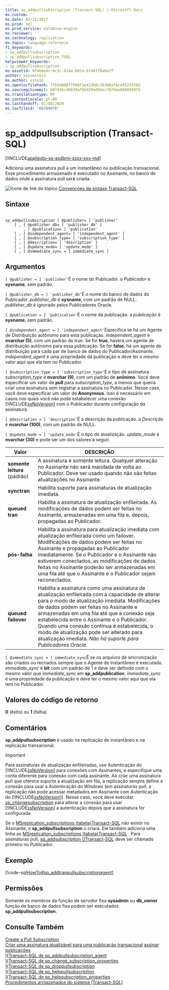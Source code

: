 ```yaml
---
title: sp_addpullsubscription (Transact-SQL) | Microsoft Docs
ms.custom: ''
ms.date: 03/15/2017
ms.prod: sql
ms.prod_service: database-engine
ms.reviewer: ''
ms.technology: replication
ms.topic: language-reference
f1_keywords:
- sp_addpullsubscription
- sp_addpullsubscription_TSQL
helpviewer_keywords:
- sp_addpullsubscription
ms.assetid: 0f4bbedc-0c1c-414a-b82a-6fd47f0a6a7f
author: stevestein
ms.author: sstein
ms.openlocfilehash: 7f65d868f7560f1e413b8c28308afac495233102
ms.sourcegitcommit: b87d36c46b39af8b929ad94ec707dee8800950f5
ms.translationtype: MT
ms.contentlocale: pt-BR
ms.lasthandoff: 02/08/2020
ms.locfileid: "68769076"
---
```

# <a name="sp_addpullsubscription-transact-sql"></a>sp_addpullsubscription (Transact-SQL)
[!INCLUDE[appliesto-ss-asdbmi-xxxx-xxx-md](../../includes/appliesto-ss-asdbmi-xxxx-xxx-md.md)]

  Adiciona uma assinatura pull a um instantâneo ou publicação transacional. Esse procedimento armazenado é executado no Assinante, no banco de dados onde a assinatura pull será criada.  
  
 ![Ícone de link do tópico](../../database-engine/configure-windows/media/topic-link.gif "Ícone de link do tópico") [Convenções da sintaxe Transact-SQL](../../t-sql/language-elements/transact-sql-syntax-conventions-transact-sql.md)  
  
## <a name="syntax"></a>Sintaxe  
  
```  
  
sp_addpullsubscription [ @publisher= ] 'publisher'  
    [ , [ @publisher_db= ] 'publisher_db' ]  
        , [ @publication= ] 'publication'  
    [ , [ @independent_agent= ] 'independent_agent' ]  
    [ , [ @subscription_type= ] 'subscription_type' ]  
    [ , [ @description= ] 'description' ]  
    [ , [ @update_mode= ] 'update_mode' ]  
    [ , [ @immediate_sync = ] immediate_sync ]  
```  
  
## <a name="arguments"></a>Argumentos  
`[ @publisher = ] 'publisher'`É o nome do Publicador. o *Publicador* é **sysname**, sem padrão.  
  
`[ @publisher_db = ] 'publisher_db'`É o nome do banco de dados do Publicador. *publisher_db* é **sysname**, com um padrão de NULL. *publisher_db* é ignorado pelos Publicadores Oracle.  
  
`[ @publication = ] 'publication'`É o nome da publicação. a *publicação* é **sysname**, sem padrão.  
  
`[ @independent_agent = ] 'independent_agent'`Especifica se há um Agente de Distribuição autônomo para esta publicação. *independent_agent* é **nvarchar (5)**, com um padrão de true. Se for **true**, haverá um agente de distribuição autônomo para essa publicação. Se for **false**, há um agente de distribuição para cada par de banco de dados do Publicador/Assinante. *independent_agent* é uma propriedade da publicação e deve ter o mesmo valor aqui que ela tem no Publicador.  
  
`[ @subscription_type = ] 'subscription_type'`É o tipo de assinatura. *subscription_type* é **nvarchar (9)**, com um padrão de **anônimo**. Você deve especificar um valor de **pull** para *subscription_type*, a menos que queira criar uma assinatura sem registrar a assinatura no Publicador. Nesse caso, você deve especificar um valor de **Anonymous**. Isso é necessário em casos nos quais você não pode estabelecer uma conexão [!INCLUDE[ssNoVersion](../../includes/ssnoversion-md.md)] com o Publicador durante configuração da assinatura.  
  
`[ @description = ] 'description'`É a descrição da publicação. a *Descrição* é **nvarchar (100)**, com um padrão de NULL.  
  
`[ @update_mode = ] 'update_mode'`É o tipo de atualização. *update_mode* é **nvarchar (30)** e pode ser um dos valores a seguir.  
  
|Valor|DESCRIÇÃO|  
|-----------|-----------------|  
|**somente leitura** (padrão)|A assinatura é somente leitura. Qualquer alteração no Assinante não será mandada de volta ao Publicador. Deve ser usado quando não são feitas atualizações no Assinante.|  
|**synctran**|Habilita suporte para assinaturas de atualização imediata.|  
|**queued tran**|Habilita a assinatura de atualização enfileirada. As modificações de dados podem ser feitas no Assinante, armazenadas em uma fila e, depois, propagadas ao Publicador.|  
|**pós-falha**|Habilita a assinatura para atualização imediata com atualização enfileirada como um failover. Modificações de dados podem ser feitas no Assinante e propagadas ao Publicador imediatamente. Se o Publicador e o Assinante não estiverem conectados, as modificações de dados feitas no Assinante poderão ser armazenadas em uma fila até que o Assinante e o Publicador sejam reconectados.|  
|**queued failover**|Habilita a assinatura como uma assinatura de atualização enfileirada com a capacidade de alterar para o modo de atualização imediata. Modificações de dados podem ser feitas no Assinante e armazenadas em uma fila até que a conexão seja estabelecida entre o Assinante e o Publicador. Quando uma conexão contínua é estabelecida, o modo de atualização pode ser alterado para atualização imediata. *Não há suporte para Publicadores Oracle*.|  
  
`[ @immediate_sync = ] immediate_sync`É se os arquivos de sincronização são criados ou recriados sempre que o Agente de Instantâneo é executado. *immediate_sync* é **bit** com um padrão de 1 e deve ser definido com o mesmo valor que *immediate_sync* em **sp_addpublication**. *immediate_sync* é uma propriedade da publicação e deve ter o mesmo valor aqui que ela tem no Publicador.  
  
## <a name="return-code-values"></a>Valores do código de retorno  
 **0** (êxito) ou **1** (falha)  
  
## <a name="remarks"></a>Comentários  
 **sp_addpullsubscription** é usado na replicação de instantâneo e na replicação transacional.  
  
> [!IMPORTANT]  
>  Para assinaturas de atualização enfileiradas, use Autenticação do [!INCLUDE[ssNoVersion](../../includes/ssnoversion-md.md)] para conexões com Assinantes, e especifique uma conta diferente para conexão com cada assinante. Ao criar uma assinatura pull que oferece suporte a atualização em fila, a replicação sempre define a conexão para usar a Autenticação do Windows (em assinaturas pull, a replicação não pode acessar metadados em Assinante com Autenticação do [!INCLUDE[ssNoVersion](../../includes/ssnoversion-md.md)]). Nesse caso, você deve executar [sp_changesubscription](../../relational-databases/system-stored-procedures/sp-changesubscription-transact-sql.md) para alterar a conexão para usar [!INCLUDE[ssNoVersion](../../includes/ssnoversion-md.md)] a autenticação depois que a assinatura for configurada.  
  
 Se o [MSreplication_subscriptions &#40;tabela&#41;Transact-SQL](../../relational-databases/system-tables/msreplication-subscriptions-transact-sql.md) não existir no Assinante, o **sp_addpullsubscription** o criará. Ele também adiciona uma linha ao [MSreplication_subscriptions &#40;tabela&#41;Transact-SQL](../../relational-databases/system-tables/msreplication-subscriptions-transact-sql.md) . Para assinaturas pull, [sp_addsubscription &#40;&#41;Transact-SQL](../../relational-databases/system-stored-procedures/sp-addsubscription-transact-sql.md) deve ser chamado primeiro no Publicador.  
  
## <a name="example"></a>Exemplo  
 [!code-sql[HowTo#sp_addtranpullsubscriptionagent](../../relational-databases/replication/codesnippet/tsql/sp-addpullsubscription-t_1.sql)]  
  
## <a name="permissions"></a>Permissões  
 Somente os membros da função de servidor fixa **sysadmin** ou **db_owner** função de banco de dados fixa podem ser executados **sp_addpullsubscription**.  
  
## <a name="see-also"></a>Consulte Também  
 [Create a Pull Subscription](../../relational-databases/replication/create-a-pull-subscription.md)   
 [Criar uma assinatura atualizável para uma publicação transacional](../../relational-databases/replication/publish/create-an-updatable-subscription-to-a-transactional-publication.md) [assinar publicações](../../relational-databases/replication/subscribe-to-publications.md)   
 [&#41;&#40;Transact-SQL de sp_addpullsubscription_agent](../../relational-databases/system-stored-procedures/sp-addpullsubscription-agent-transact-sql.md)   
 [&#41;&#40;Transact-SQL de sp_change_subscription_properties](../../relational-databases/system-stored-procedures/sp-change-subscription-properties-transact-sql.md)   
 [&#41;&#40;Transact-SQL de sp_droppullsubscription](../../relational-databases/system-stored-procedures/sp-droppullsubscription-transact-sql.md)   
 [&#41;&#40;Transact-SQL de sp_helppullsubscription](../../relational-databases/system-stored-procedures/sp-helppullsubscription-transact-sql.md)   
 [&#41;&#40;Transact-SQL de sp_helpsubscription_properties](../../relational-databases/system-stored-procedures/sp-helpsubscription-properties-transact-sql.md)   
 [Procedimentos armazenados do sistema &#40;Transact-SQL&#41;](../../relational-databases/system-stored-procedures/system-stored-procedures-transact-sql.md)  
  
  
